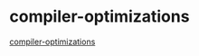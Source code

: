 # compiler-optimizations

[compiler-optimizations](https://github.com/roman01la/closure-compiler-handbook)
